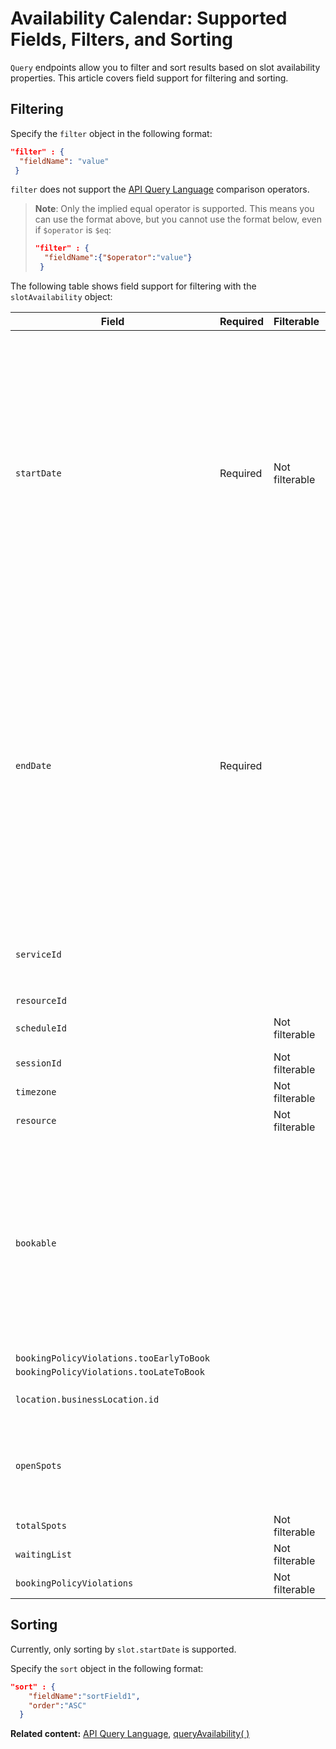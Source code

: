 # Availability Calendar: Supported Fields, Filters, and Sorting

`Query` endpoints allow you to filter and sort results based on slot availability properties. This article covers field support for filtering and sorting.

## Filtering

Specify the `filter` object in the following format:  

```json
"filter" : {  
  "fieldName": "value"  
 } 
```

`filter` does not support the [API Query Language](https://www.wix.com/velo/reference/api-overview/api-query-language) comparison operators. 

> **Note**: Only the implied equal operator is supported. This means you can use the 
>    format above, but you cannot use the format below, even if `$operator` is `$eq`: 
>    
>    ```json
>    "filter" : {  
>      "fieldName":{"$operator":"value"}  
>     }
>    ```


The following table shows field support for filtering with the `slotAvailability` object:

| Field                                  | Required | Filterable     | Sortable | Notes                                                                                                                                                                                                                                                                                                                                                                                                                                   |
| -------------------------------------- | -------- | -------------- | -------- | --------------------------------------------------------------------------------------------------------------------------------------------------------------------------------------------------------------------------------------------------------------------------------------------------------------------------------------------------------------------------------------------------------------------------------------- |
| `startDate`                       | Required | Not filterable | Sortable | Returns slots that start at, or after, this date. If `timezone` is specified, the `startDate` for the query is according to the local date and time, which means that the timezone offset in the format is ignored.                                                                                                                                                                                                           |
| `endDate`                         | Required |                |          | Returns slots that end at, or before, this date. If the `timezone` is specified, the `endDate` for the query is according to the local date and time, which means that the timezone offset in the format is ignored.                                                                                                                                                                                                              |
| `serviceId`                       |          |                |          | Supports multiple values, returned if slot is provided.                                                                                                                                                                                                                                                                                                                                                                                 |
| `resourceId`                      |          |                |          |                                                                                                                                                                                                                                                                                                                                                                                                                                         |
| `scheduleId`                      |          | Not filterable |          | Returned if `slot` is provided.                                                                                                                                                                                                                                                                                                                                                                                                         |
| `sessionId`                       |          | Not filterable |          |                                                                                                                                                                                                                                                                                                                                                                                                                                         |
| `timezone`                        |          | Not filterable |          |                                                                                                                                                                                                                                                                                                                                                                                                                                         |
| `resource`                        |          | Not filterable |          |                                                                                                                                                                                                                                                                                                                                                                                                                                         |
| `bookable`                             |          |                |          | When filtered by `true`, returns only available slots. Otherwise, returns both available and non-available slots. This field is always returned.                                                                                                                                                                                                                                                                                         |
| `bookingPolicyViolations.tooEarlyToBook` |          |                |          |                                                                                                                                                                                                                                                                                                                                                                                                                                         |
| `bookingPolicyViolations.tooLateToBook`  |          |                |          |                                                                                                                                                                                                                                                                                                                                                                                                                                         |
| `location.businessLocation.id`         |          |                |          | Supports multiple values.                                                                                                                                                                                                                                                                                                                                                                                                                |
| `openSpots`                            |          |                |          | Returns slots with at least this number of open spots.                                                                                                                                                                                                                                                                                                                                                                                  |
| `totalSpots`                           |          | Not filterable |          |                                                                                                                                                                                                                                                                                                                                                                                                                                         |
| `waitingList`                          |          | Not filterable |          |                                                                                                                                                                                                                                                                                                                                                                                                                                         |
| `bookingPolicyViolations`              |          | Not filterable |          |                                                                                                                                                                                                                                                                                                                                                                                                                                         |

## Sorting 

Currently, only sorting by `slot.startDate` is supported.

Specify the `sort` object in the following format:  

```json
"sort" : { 
    "fieldName":"sortField1",
    "order":"ASC"
  }
```


__Related content:__
[API Query Language](https://www.wix.com/velo/reference/api-overview/api-query-language),
[queryAvailability( )](https://www.wix.com/velo/reference/wix-bookings-v2/availabilitycalendar/queryavailability)